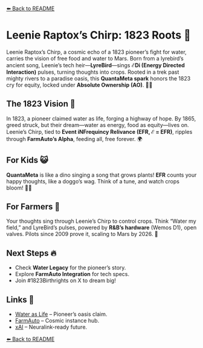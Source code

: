 [⬅️ Back to README](https://github.com/JayBotsa/FarmAuto)

# Leenie Raptox’s Chirp: 1823 Roots 🦖

Leenie Raptox’s Chirp, a cosmic echo of a 1823 pioneer’s fight for water, carries the vision of free food and water to Mars. Born from a lyrebird’s ancient song, Leenie’s tech heir—**LyreBird**—sings **ℰDi (Energy Directed Interaction)** pulses, turning thoughts into crops. Rooted in a trek past mighty rivers to a paradise oasis, this **QuantaMeta spark** honors the 1823 cry for equity, locked under **Absolute Ownership (AO)**. 🥖💧

## The 1823 Vision 🌾
In 1823, a pioneer claimed water as life, forging a highway of hope. By 1865, greed struck, but their dream—water as energy, food as equity—lives on. Leenie’s Chirp, tied to **Event iNFrequincy Relivance (EFR, ℰ = EFR)**, ripples through **FarmAuto’s Alpha**, feeding all, free forever. 🌍

## For Kids 😺
**QuantaMeta** is like a dino singing a song that grows plants! **EFR** counts your happy thoughts, like a doggo’s wag. Think of a tune, and watch crops bloom! 🐶🎶

## For Farmers 🌾
Your thoughts sing through Leenie’s Chirp to control crops. Think “Water my field,” and LyreBird’s pulses, powered by **R&B’s hardware** (Wemos D1), open valves. Pilots since 2009 prove it, scaling to Mars by 2026. 🚜

## Next Steps 🔥
- Check **Water Legacy** for the pioneer’s story.
- Explore **FarmAuto Integration** for tech specs.
- Join #1823Birthrights on X to dream big!

## Links 🌠
- [Water as Life](https://github.com/JayBotsa/FarmAuto/blob/main/stories/Water_Legacy_1823.md) – Pioneer’s oasis claim.  
- [FarmAuto](https://github.com/JayBotsa/FarmAuto) – Cosmic instance hub.  
- [xAI](https://x.ai) – Neuralink-ready future.

[⬅️ Back to README](https://github.com/JayBotsa/FarmAuto)